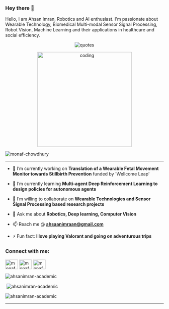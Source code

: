 ### Hey there 👋
Hello, I am Ahsan Imran, Robotics and AI enthusiast. I'm passionate about Wearable Technology, Biomedical Multi-modal Sensor Signal Processing, Robot Vision, Machine Learning and their applications in healthcare and social efficiency.

<!-- <img align="right" alt="research" width="400" src="https://thumbs.gfycat.com/EvilNextDevilfish-small.gif"> -->
<!-- <iframe src="https://giphy.com/embed/a5viI92PAF89q" width="480" height="331" style="" frameBorder="0" class="giphy-embed" allowFullScreen></iframe><p><a href="https://giphy.com/gifs/reaction-a5viI92PAF89q">via GIPHY</a></p> -->
<p align="center"><img src="https://quotes-github-readme.vercel.app/api?type=horizontal&theme=tokyonight" alt="quotes" /></p>

<!-- <p align="left"> <img src="https://komarev.com/ghpvc/?username=fokhruli&label=Profile%20views&color=0e75b6&style=flat" alt="monaf-chowdhur" /> </p> -->
<p align="center">
  <img src="https://media3.giphy.com/media/v1.Y2lkPTc5MGI3NjExcWZpaXY2dG50ODhnaWRlcDBhYjZ3M3hibWVzZWNpYmswZ3FpOTRuaCZlcD12MV9pbnRlcm5hbF9naWZfYnlfaWQmY3Q9Zw/a5viI92PAF89q/giphy.webp" alt="coding" width="300"/>
</p>
<p align="left"> <img src="https://komarev.com/ghpvc/?username=monaf-chowdhury&label=Profile%20views&color=0e75b6&style=flat" alt="monaf-chowdhury" /> </p>


<!--
**monaf-chowdhury/monaf-chowdhury** is a ✨ _special_ ✨ repository because its `README.md` (this file) appears on your GitHub profile.

Here are some ideas to get you started:

- 🔭 I’m currently working on ...
- 🌱 I’m currently learning ...
- 👯 I’m looking to collaborate on ...
- 🤔 I’m looking for help with ...
- 💬 Ask me about ...
- 📫 How to reach me: ...
- 😄 Pronouns: ...
- ⚡ Fun fact: ...

## Reach me here
<a href="https://twitter.com/fokhrul_i" target="_blank">
  <img src="https://github.com/fokhruli/fokhruli/blob/main/twitter.svg?raw=true" alt="My Twitter Profile" height="35" width="35">
</a>
<!--<a href="https://medium.com/@buabajerry" target="_blank">
  <img src="https://github.com/buabaj/buabaj/blob/master/medium.svg?raw=true" alt="My Medium Profile" height="35" width="35">
</a>
<a href="https://www.linkedin.com/in/fokhrul-islam/" target="_blank">
  <img src="https://github.com/fokhruli/fokhruli/blob/main/linkedin.svg?raw=true" alt="My LinkedIn Profile" height="35" width="35">
</a>
<a href="https://www.facebook.com/FOKHRUL.DU" target="_blank">
  <img src="https://github.com/fokhruli/fokhruli/blob/main/facebook.svg?raw=true" alt="My Facebook Profile" height="35" width="35">
</a>


## You can email me about any query.
* Mail me @ [fokhrul.rmedu@gmail.com](mailto:fokhrul.rmedu@gmail.com)
-->

---

- 🔭 I’m currently working on **Translation of a Wearable Fetal Movement Monitor towards Stillbirth Prevention** funded by 'Wellcome Leap'

- 🌱 I’m currently learning **Multi-agent Deep Reinforcement Learning to design policies for autonomous agents**

- 👯 I’m willing to collaborate on **Wearable Technologies and Sensor Signal Processing based research projects**

- 💬 Ask me about **Robotics, Deep learning, Computer Vision**

- 📫 Reach me @ **ahsaanimraan@gmail.com**

- ⚡ Fun fact: **I love playing Valorant and going on adventurous trips**

<h3 align="left">Connect with me:</h3>
<p align="left">
<a href="https://x.com/monaf_chowdhury" target="blank"><img align="center" src="https://raw.githubusercontent.com/rahuldkjain/github-profile-readme-generator/master/src/images/icons/Social/twitter.svg" alt="monaf_twitter" height="30" width="40" /></a>
<a href="https://www.linkedin.com/in/monaf-chowdhury/" target="blank"><img align="center" src="https://raw.githubusercontent.com/rahuldkjain/github-profile-readme-generator/master/src/images/icons/Social/linked-in-alt.svg" alt="monaf_linked_in" height="30" width="40" /></a>
<a href="https://www.facebook.com/abdul.monaf.9461" target="_blank"><img align="center" src="https://raw.githubusercontent.com/rahuldkjain/github-profile-readme-generator/master/src/images/icons/Social/facebook.svg?raw=true" alt="monaf_fb" height="30" width="40"></a>
<!-- <a href="https://discord.gg/840008061934501918" target="_blank"><img align="center" src="https://raw.githubusercontent.com/rahuldkjain/github-profile-readme-generator/master/src/images/icons/Social/discord.svg?raw=true" alt="My discord ID" height="30" width="40"></a> -->
</p>


<!-- [![Monaf's github activity graph](https://github-readme-activity-graph.vercel.app/graph?username=fokhruli&theme=tokyonight)](https://github.com/fokhruli) -->

<!-- <p><img align="center" src="https://github-readme-stats.vercel.app/api/top-langs?username=fokhruli&show_icons=true&locale=en&layout=compact&theme=tokyonight" alt="fokhruli" /></p>

<p>&nbsp;<img align="center" src="https://github-readme-stats.vercel.app/api?username=fokhruli&show_icons=true&locale=en&theme=tokyonight" alt="fokhruli" /></p>

<p><img align="center" src="https://github-readme-streak-stats.herokuapp.com/?user=fokhruli&" alt="fokhruli" /></p> -->

<p><img align="center" src="https://github-readme-stats.vercel.app/api/top-langs?username=ahsanimran-academic&show_icons=true&locale=en&layout=compact&theme=tokyonight" alt="ahsanimran-academic" /></p>

<p>&nbsp;<img align="center" src="https://github-readme-stats.vercel.app/api?username=ahsanimran-academic&show_icons=true&locale=en&theme=tokyonight" alt="ahsanimran-academic" /></p>

<p><img align="center" src="https://github-readme-streak-stats.herokuapp.com/?user=ahsanimran-academic&" alt="ahsanimran-academic" /></p>

---

